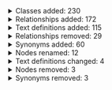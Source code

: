 <details>
<summary>Classes added: 230</summary>

| Term |
----|
| Popcorn calcification (HP:6000871) |
| Popcorn calcification (HP:6000871) |
| Elevated CSF 5-hydroxyindoleacetic acid concentration (HP:6000823) |
| Elevated CSF 5-hydroxyindoleacetic acid concentration (HP:6000823) |
| Recent history of sedation by propofol infusion (HP:6000883) |
| Recent history of sedation by propofol infusion (HP:6000883) |
| Amyloid goiter (HP:6000815) |
| Amyloid goiter (HP:6000815) |
| Eschar (HP:6000793) |
| Eschar (HP:6000793) |
| Megacolon (HP:6000852) |
| Megacolon (HP:6000852) |
| Enlarged distal tibial epiphysis (HP:6000886) |
| Enlarged distal tibial epiphysis (HP:6000886) |
| Proximal radioulnar joint dislocation (HP:6000890) |
| Proximal radioulnar joint dislocation (HP:6000890) |
| Anti-DCC netrin 1 receptor antibody positivity (HP:6000881) |
| Anti-DCC netrin 1 receptor antibody positivity (HP:6000881) |
| Periumbilical depression (HP:6000808) |
| Periumbilical depression (HP:6000808) |
| Positive bloodstream HIV p24 antigen test (HP:6000798) |
| Positive bloodstream HIV p24 antigen test (HP:6000798) |
| Gastric carcinoid tumor (HP:6000898) |
| Gastric carcinoid tumor (HP:6000898) |
| Elevated circulating beta-glucuronidase activity (HP:6000819) |
| Elevated circulating beta-glucuronidase activity (HP:6000819) |
| Positive Quantiferon tuberculosis test (HP:6000799) |
| Positive Quantiferon tuberculosis test (HP:6000799) |
| Elevated urinary phosphohydroxylysine level (HP:6000806) |
| Elevated urinary phosphohydroxylysine level (HP:6000806) |
| Positive lacrimal tract actinomyces culture (HP:6000792) |
| Positive lacrimal tract actinomyces culture (HP:6000792) |
| Elevated urine fructose level (HP:6000804) |
| Elevated urine fructose level (HP:6000804) |
| Temporomandibular joint dislocation (HP:6000814) |
| Temporomandibular joint dislocation (HP:6000814) |
| Decreased circulating sulfate concentration (HP:6000854) |
| Decreased circulating sulfate concentration (HP:6000854) |
| Pancreatic VIPoma (HP:6000897) |
| Pancreatic VIPoma (HP:6000897) |
| Beaded bile ducts (HP:6000846) |
| Beaded bile ducts (HP:6000846) |
| Thickened cortex of the ulna (HP:6000812) |
| Thickened cortex of the ulna (HP:6000812) |
| Enlarged radial head (HP:6000885) |
| Enlarged radial head (HP:6000885) |
| Toe hyperphalangy (HP:6000868) |
| Toe hyperphalangy (HP:6000868) |
| Cerebrospinal fluid eosinophilia (HP:6000824) |
| Cerebrospinal fluid eosinophilia (HP:6000824) |
| Anti-dachshund family transcription factor 1 antibody positivity (HP:6000877) |
| Anti-dachshund family transcription factor 1 antibody positivity (HP:6000877) |
| Reduced C27 3beta-HSD activity in cultured fibroblasts (HP:6000825) |
| Reduced C27 3beta-HSD activity in cultured fibroblasts (HP:6000825) |
| Elevated osmolality gap (HP:6000820) |
| Elevated osmolality gap (HP:6000820) |
| Positive CSF mycobacterial culture (HP:6000835) |
| Positive CSF mycobacterial culture (HP:6000835) |
| Cardiac mass (HP:6000847) |
| Cardiac mass (HP:6000847) |
| Nonexudative conjunctivitis (HP:6000843) |
| Nonexudative conjunctivitis (HP:6000843) |
| Symmetric distribution (HP:6000857) |
| Symmetric distribution (HP:6000857) |
| Elevated urine bismuth level (HP:6000888) |
| Elevated urine bismuth level (HP:6000888) |
| Dermal foam cells (HP:6000859) |
| Dermal foam cells (HP:6000859) |
| Exacerbated by pronation (HP:6000790) |
| Exacerbated by pronation (HP:6000790) |
| Elevated circulating aspartate aminotransferase to alanine aminotransferase ratio (HP:6000813) |
| Elevated circulating aspartate aminotransferase to alanine aminotransferase ratio (HP:6000813) |
| Long-bone fracture (HP:0025736) |
| Long-bone fracture (HP:0025736) |
| Sclerotic ilium (HP:6000869) |
| Sclerotic ilium (HP:6000869) |
| Breast apocrine adenoma (HP:6000895) |
| Breast apocrine adenoma (HP:6000895) |
| Positive respiratory tract nucleic acid pathogen test (HP:6000836) |
| Positive respiratory tract nucleic acid pathogen test (HP:6000836) |
| Hyperkalemia while symptomatic (HP:6000833) |
| Hyperkalemia while symptomatic (HP:6000833) |
| Multiple eyelid beaded papules (HP:6000842) |
| Multiple eyelid beaded papules (HP:6000842) |
| Positive respiratory tract SARS-CoV-2 coronavirus nucleic acid test (HP:6000837) |
| Positive respiratory tract SARS-CoV-2 coronavirus nucleic acid test (HP:6000837) |
| Wide sacroiliac joint (HP:6000875) |
| Wide sacroiliac joint (HP:6000875) |
| Muscle extensor surface location (HP:6000858) |
| Muscle extensor surface location (HP:6000858) |
| Thickened femoral cortex (HP:6000810) |
| Thickened femoral cortex (HP:6000810) |
| Elevated blood bismuth concentration (HP:6000887) |
| Elevated blood bismuth concentration (HP:6000887) |
| Fibrocystic breast lesion (HP:6000896) |
| Fibrocystic breast lesion (HP:6000896) |
| Delayed tibial epiphyseal ossification (HP:6000867) |
| Delayed tibial epiphyseal ossification (HP:6000867) |
| Delayed ossification of the clavicle (HP:6000874) |
| Delayed ossification of the clavicle (HP:6000874) |
| Elevated urinary 2,8-dihydroxyadenine level (HP:6000803) |
| Elevated urinary 2,8-dihydroxyadenine level (HP:6000803) |
| Diminished tissue glycogen branching enzyme activity (HP:6000861) |
| Diminished tissue glycogen branching enzyme activity (HP:6000861) |
| Thyroid cyst (HP:6000853) |
| Thyroid cyst (HP:6000853) |
| Horizontal position of testicle (HP:6000839) |
| Horizontal position of testicle (HP:6000839) |
| Diminished alpha-ketoglutarate dehydrogenase activity in cultured fibroblasts (HP:6000830) |
| Diminished alpha-ketoglutarate dehydrogenase activity in cultured fibroblasts (HP:6000830) |
| Gaucher cells (HP:6000893) |
| Gaucher cells (HP:6000893) |
| Basilar artery fenestration (HP:6000787) |
| Basilar artery fenestration (HP:6000787) |
| Anti-potassium channel tetramerization domain containing 16 antibody positivity (HP:6000878) |
| Anti-potassium channel tetramerization domain containing 16 antibody positivity (HP:6000878) |
| Tzanck smear with multinucleated giant cells (HP:6000800) |
| Tzanck smear with multinucleated giant cells (HP:6000800) |
| Displacement of the extensor tendon in metacarpophalangeal joint (HP:6000788) |
| Displacement of the extensor tendon in metacarpophalangeal joint (HP:6000788) |
| Metaphyseal chevron deformity (HP:6000870) |
| Metaphyseal chevron deformity (HP:6000870) |
| Reduced tissue peptidase D activity (HP:6000828) |
| Reduced tissue peptidase D activity (HP:6000828) |
| Anti-Glutamate Receptor delta2 antibody positivity (HP:6000876) |
| Anti-Glutamate Receptor delta2 antibody positivity (HP:6000876) |
| Abnormal scleral thickness (HP:6000841) |
| Abnormal scleral thickness (HP:6000841) |
| Elevated urinary gamma-glutamylcysteine level (HP:6000834) |
| Elevated urinary gamma-glutamylcysteine level (HP:6000834) |
| Thickened cortex of the radius (HP:6000811) |
| Thickened cortex of the radius (HP:6000811) |
| Anti-regulator of G protein signaling 8 antibody positivity (HP:6000879) |
| Anti-regulator of G protein signaling 8 antibody positivity (HP:6000879) |
| Cervical C6/C7 vertebrae fusion (HP:6000807) |
| Cervical C6/C7 vertebrae fusion (HP:6000807) |
| Elevated serum-ascites albumin gradient (SAAG) (HP:6000863) |
| Elevated serum-ascites albumin gradient (SAAG) (HP:6000863) |
| Distal radioulnar joint dislocation (HP:6000889) |
| Distal radioulnar joint dislocation (HP:6000889) |
| Absent superficial temporal artery pulse (HP:6000786) |
| Absent superficial temporal artery pulse (HP:6000786) |
| Absent toe phalanx flexion crease (HP:6000891) |
| Absent toe phalanx flexion crease (HP:6000891) |
| Positive fecal cryptosporidium antigen test (HP:6000838) |
| Positive fecal cryptosporidium antigen test (HP:6000838) |
| Transverse terminal limb defect (HP:6000818) |
| Transverse terminal limb defect (HP:6000818) |
| Positive bloodstream rapid plasma reagin test (HP:6000797) |
| Positive bloodstream rapid plasma reagin test (HP:6000797) |
| Reduced tissue phosphorylase kinase activity (HP:6000832) |
| Reduced tissue phosphorylase kinase activity (HP:6000832) |
| Reduced tissue glycine cleavage enzyme activity (HP:6000829) |
| Reduced tissue glycine cleavage enzyme activity (HP:6000829) |
| Reduced procollagen-lysine,2-oxoglutarate 5-dioxygenase 1 activity in cultured fibroblasts (HP:6000826) |
| Reduced procollagen-lysine,2-oxoglutarate 5-dioxygenase 1 activity in cultured fibroblasts (HP:6000826) |
| Hyperphalangy of the 4th finger (HP:6000865) |
| Hyperphalangy of the 4th finger (HP:6000865) |
| White matter globoid cells (HP:6000892) |
| White matter globoid cells (HP:6000892) |
| Elevated circulating bile alcohol concentration (HP:6000821) |
| Elevated circulating bile alcohol concentration (HP:6000821) |
| Bowdler spurs (HP:6000873) |
| Bowdler spurs (HP:6000873) |
| Transverse smile (HP:6000864) |
| Transverse smile (HP:6000864) |
| Positive Mazzotti test (HP:6000801) |
| Positive Mazzotti test (HP:6000801) |
| Vascular compression of the eighth cranial nerve (HP:6000845) |
| Vascular compression of the eighth cranial nerve (HP:6000845) |
| Diminished tissue fumarylacetoacetate hydrolase activity (HP:6000827) |
| Diminished tissue fumarylacetoacetate hydrolase activity (HP:6000827) |
| Breast adenoma (HP:6000894) |
| Breast adenoma (HP:6000894) |
| Heloma (HP:6000789) |
| Heloma (HP:6000789) |
| Basilar meningeal enhancement (HP:6000851) |
| Basilar meningeal enhancement (HP:6000851) |
| Aplasia/Hypoplasia of the calvaria (HP:6000872) |
| Aplasia/Hypoplasia of the calvaria (HP:6000872) |
| Delayed distal femoral epiphyseal ossification (HP:6000866) |
| Delayed distal femoral epiphyseal ossification (HP:6000866) |
| Prominent lesser trochanter (HP:6000816) |
| Prominent lesser trochanter (HP:6000816) |
| Anti-neurochondrin antibody positivity (HP:6000880) |
| Anti-neurochondrin antibody positivity (HP:6000880) |
| Cold intolerance (HP:6000855) |
| Cold intolerance (HP:6000855) |
| Nematode in retina (HP:6000844) |
| Nematode in retina (HP:6000844) |
| Diminished tissue very long-chain acyl-CoA dehydrogenase activity (HP:6000860) |
| Diminished tissue very long-chain acyl-CoA dehydrogenase activity (HP:6000860) |
| Distortion of the anterior part of the interhemispheric fissure (HP:6000791) |
| Distortion of the anterior part of the interhemispheric fissure (HP:6000791) |
| Thickened tibial cortex (HP:6000809) |
| Thickened tibial cortex (HP:6000809) |
| History of wearing tightly fitted clothing (HP:6000794) |
| History of wearing tightly fitted clothing (HP:6000794) |
| Superior olive hypertrophy (HP:6000848) |
| Superior olive hypertrophy (HP:6000848) |
| Abnormal third cranial nerve morphology (HP:0025735) |
| Abnormal third cranial nerve morphology (HP:0025735) |
| Enlarged humeral head (HP:6000884) |
| Enlarged humeral head (HP:6000884) |
| Positive bloodstream Tropheryma whippelii nucleic acid test (HP:6000802) |
| Positive bloodstream Tropheryma whippelii nucleic acid test (HP:6000802) |
| Anti-recoverin antibody positivity (HP:6000882) |
| Anti-recoverin antibody positivity (HP:6000882) |
| Temporal cortex localization (HP:6000850) |
| Temporal cortex localization (HP:6000850) |
| Increased circulating dihydroxycholestanoic acid concentration (HP:6000831) |
| Increased circulating dihydroxycholestanoic acid concentration (HP:6000831) |
| Localized soft-tissue swelling on extremity (HP:6000840) |
| Localized soft-tissue swelling on extremity (HP:6000840) |
| Head and neck distribution (HP:6000856) |
| Head and neck distribution (HP:6000856) |
| Melorheostosis (HP:6000817) |
| Melorheostosis (HP:6000817) |
| Parotid adenoma (HP:6000862) |
| Parotid adenoma (HP:6000862) |
| Elevated CSF tetrahydrobiopterin level (HP:6000822) |
| Elevated CSF tetrahydrobiopterin level (HP:6000822) |
| Anti-folate receptor antibody positivity (HP:6000795) |
| Anti-folate receptor antibody positivity (HP:6000795) |
| Elevated urinary uroporphyrin level (HP:6000805) |
| Elevated urinary uroporphyrin level (HP:6000805) |
| Positive bloodstream VDRL test (HP:6000796) |
| Positive bloodstream VDRL test (HP:6000796) |
| Spinal extradural arachnoid cyst (HP:6000849) |
| Spinal extradural arachnoid cyst (HP:6000849) |

</details>

<details>
<summary>Relationships added: 172</summary>

| Subject | Predicate | Object|
----|----|----|
| Popcorn calcification (HP:6000871) | subClassOf (rdfs:subClassOf) |                Epiphyseal stippling (HP:0010655) |
| Third cranial nerve hypoplasia (HP:6000597) | subClassOf (rdfs:subClassOf) |                Abnormal third cranial nerve morphology (HP:0025735) |
| Tracheal cartilaginous sleeve (HP:0005347) | subClassOf (rdfs:subClassOf) |                Anomalous tracheal cartilage (HP:0004468) |
| Fractured fused metatarsal bones 2-4 (HP:0041215) | subClassOf (rdfs:subClassOf) |                Long-bone fracture (HP:0025736) |
| Elevated CSF 5-hydroxyindoleacetic acid concentration (HP:6000823) | subClassOf (rdfs:subClassOf) |                Abnormal CSF carboxylic acid concentration (HP:0500183) |
| Recent history of sedation by propofol infusion (HP:6000883) | subClassOf (rdfs:subClassOf) |                Recent past medical history (HP:4000144) |
| Amyloid goiter (HP:6000815) | subClassOf (rdfs:subClassOf) |                Goiter (HP:0000853) |
| Amyloid goiter (HP:6000815) | subClassOf (rdfs:subClassOf) |                Amyloidosis (HP:0011034) |
| Eschar (HP:6000793) | subClassOf (rdfs:subClassOf) |                Localized skin lesion (HP:0011355) |
| Fractured metatarsal bone of digit 5 (HP:0041223) | subClassOf (rdfs:subClassOf) |                Long-bone fracture (HP:0025736) |
| Megacolon (HP:6000852) | subClassOf (rdfs:subClassOf) |                Abnormal large intestine morphology (HP:0002250) |
| Enlarged distal tibial epiphysis (HP:6000886) | subClassOf (rdfs:subClassOf) |                Abnormality of the distal tibial epiphysis (HP:0010592) |
| Abnormal myeloid cell morphology (HP:0020047) | subClassOf (rdfs:subClassOf) |                Abnormal bone marrow cell morphology (HP:0005561) |
| Proximal radioulnar joint dislocation (HP:6000890) | subClassOf (rdfs:subClassOf) |                Radioulnar dislocation (HP:0006439) |
| Anti-DCC netrin 1 receptor antibody positivity (HP:6000881) | subClassOf (rdfs:subClassOf) |                Autoimmune antibody positivity (HP:0030057) |
| Periumbilical depression (HP:6000808) | subClassOf (rdfs:subClassOf) |                Abnormal umbilicus morphology (HP:0001551) |
| Positive bloodstream HIV p24 antigen test (HP:6000798) | subClassOf (rdfs:subClassOf) |                Positive bloodstream infectious agent antigen test (HP:0430109) |
| Gastric carcinoid tumor (HP:6000898) | subClassOf (rdfs:subClassOf) |                Carcinoid tumor (HP:0100570) |
| Elevated circulating beta-glucuronidase activity (HP:6000819) | subClassOf (rdfs:subClassOf) |                Abnormal circulating enzyme concentration or activity (HP:0012379) |
| Positive Quantiferon tuberculosis test (HP:6000799) | subClassOf (rdfs:subClassOf) |                Positive bloodstream infectious agent antigen test (HP:0430109) |
| Pseudoepiphysis of the 4th metacarpal (HP:0010225) | subClassOf (rdfs:subClassOf) |                Metacarpal pseudoepiphysis (HP:0009193) |
| Pseudoepiphysis of the 3rd metacarpal (HP:0010223) | subClassOf (rdfs:subClassOf) |                Metacarpal pseudoepiphysis (HP:0009193) |
| Elevated urinary phosphohydroxylysine level (HP:6000806) | subClassOf (rdfs:subClassOf) |                Increased urinary non-proteinogenic amino acid level (HP:0033098) |
| Positive lacrimal tract actinomyces culture (HP:6000792) | subClassOf (rdfs:subClassOf) |                Positive respiratory tract infectious agent test (HP:0430151) |
| Elevated urine fructose level (HP:6000804) | subClassOf (rdfs:subClassOf) |                Abnormal urine carbohydrate level (HP:0031979) |
| Temporomandibular joint dislocation (HP:6000814) | subClassOf (rdfs:subClassOf) |                Abnormality of the temporomandibular joint (HP:0010754) |
| Decreased circulating sulfate concentration (HP:6000854) | subClassOf (rdfs:subClassOf) |                Abnormal blood ion concentration (HP:0003111) |
| Fractured tibia (HP:0041143) | subClassOf (rdfs:subClassOf) |                Long-bone fracture (HP:0025736) |
| Pancreatic VIPoma (HP:6000897) | subClassOf (rdfs:subClassOf) |                Neoplasm of the pancreas (HP:0002894) |
| Beaded bile ducts (HP:6000846) | subClassOf (rdfs:subClassOf) |                Abnormal biliary tract morphology (HP:0012440) |
| Thickened cortex of the ulna (HP:6000812) | subClassOf (rdfs:subClassOf) |                Thickened cortex of long bones (HP:0000935) |
| Thickened cortex of the ulna (HP:6000812) | subClassOf (rdfs:subClassOf) |                Cortical thickening of the forearm bones (HP:0003957) |
| Enlarged radial head (HP:6000885) | subClassOf (rdfs:subClassOf) |                Abnormality of the radial head (HP:0003995) |
| Toe hyperphalangy (HP:6000868) | subClassOf (rdfs:subClassOf) |                Abnormal toe phalanx morphology (HP:0010161) |
| Cerebrospinal fluid eosinophilia (HP:6000824) | subClassOf (rdfs:subClassOf) |                CSF pleocytosis (HP:0012229) |
| Reduced tissue galactocerebrosidase activity (HP:0034322) | subClassOf (rdfs:subClassOf) |                Abnormal tissue enzyme concentration or activity (HP:6000231) |
| Anti-dachshund family transcription factor 1 antibody positivity (HP:6000877) | subClassOf (rdfs:subClassOf) |                Autoimmune antibody positivity (HP:0030057) |
| Reduced C27 3beta-HSD activity in cultured fibroblasts (HP:6000825) | subClassOf (rdfs:subClassOf) |                Abnormal enzyme activity in cultured fibroblasts (HP:4000195) |
| Elevated osmolality gap (HP:6000820) | subClassOf (rdfs:subClassOf) |                Abnormal serum osmolality (HP:6000679) |
| Positive CSF mycobacterial culture (HP:6000835) | subClassOf (rdfs:subClassOf) |                Positive CSF infectious agent test (HP:0430123) |
| Cardiac mass (HP:6000847) | subClassOf (rdfs:subClassOf) |                Abnormal heart morphology (HP:0001627) |
| Neonatal onset (HP:0003623) | RO:0002488 |                HsapDv:0000082 |
| Nonexudative conjunctivitis (HP:6000843) | subClassOf (rdfs:subClassOf) |                Conjunctivitis (HP:0000509) |
| Symmetric distribution (HP:6000857) | subClassOf (rdfs:subClassOf) |                Spatial pattern (HP:0012836) |
| Elevated urine bismuth level (HP:6000888) | subClassOf (rdfs:subClassOf) |                Urine xenobiotic (HP:0031840) |
| Dermal foam cells (HP:6000859) | subClassOf (rdfs:subClassOf) |                Abnormal dermis morphology (HP:0034924) |
| Abnormal erythroid lineage cell morphology (HP:0012130) | subClassOf (rdfs:subClassOf) |                Abnormal bone marrow cell morphology (HP:0005561) |
| Exacerbated by pronation (HP:6000790) | subClassOf (rdfs:subClassOf) |                Aggravated by (HP:0025285) |
| Elevated circulating aspartate aminotransferase to alanine aminotransferase ratio (HP:6000813) | subClassOf (rdfs:subClassOf) |                Abnormal circulating hepatic transaminase concentration (HP:0430135) |
| Long-bone fracture (HP:0025736) | subClassOf (rdfs:subClassOf) |                Abnormal long bone morphology (HP:0011314) |
| Long-bone fracture (HP:0025736) | subClassOf (rdfs:subClassOf) |                Bone fracture (HP:0020110) |
| Pseudoepiphysis of the 5th metacarpal (HP:0010227) | subClassOf (rdfs:subClassOf) |                Metacarpal pseudoepiphysis (HP:0009193) |
| Sclerotic ilium (HP:6000869) | subClassOf (rdfs:subClassOf) |                Abnormal ilium morphology (HP:0002867) |
| Breast apocrine adenoma (HP:6000895) | subClassOf (rdfs:subClassOf) |                Neoplasm of the breast (HP:0100013) |
| Positive respiratory tract nucleic acid pathogen test (HP:6000836) | subClassOf (rdfs:subClassOf) |                Positive respiratory tract infectious agent test (HP:0430151) |
| Hyperkalemia while symptomatic (HP:6000833) | subClassOf (rdfs:subClassOf) |                Abnormal blood potassium concentration (HP:0011042) |
| Fractured ulna (HP:0003987) | subClassOf (rdfs:subClassOf) |                Long-bone fracture (HP:0025736) |
| Fractured epiphysis (HP:0041147) | subClassOf (rdfs:subClassOf) |                Long-bone fracture (HP:0025736) |
| Middle age onset (HP:0003596) | RO:0002488 |                HsapDv:0000092 |
| Middle age onset (HP:0003596) | subClassOf (rdfs:subClassOf) |                Onset (HP:0003674) |
| Multiple eyelid beaded papules (HP:6000842) | subClassOf (rdfs:subClassOf) |                Abnormal eyelid morphology (HP:0000492) |
| Positive respiratory tract SARS-CoV-2 coronavirus nucleic acid test (HP:6000837) | subClassOf (rdfs:subClassOf) |                Positive respiratory tract nucleic acid pathogen test (HP:6000836) |
| Wide sacroiliac joint (HP:6000875) | subClassOf (rdfs:subClassOf) |                Abnormal sacroiliac joint morphology (HP:0100781) |
| Muscle extensor surface location (HP:6000858) | subClassOf (rdfs:subClassOf) |                Spatial pattern (HP:0012836) |
| Thickened femoral cortex (HP:6000810) | subClassOf (rdfs:subClassOf) |                Abnormal femur morphology (HP:0002823) |
| Thickened femoral cortex (HP:6000810) | subClassOf (rdfs:subClassOf) |                Thickened fibular cortex (HP:6000705) |
| Elevated blood bismuth concentration (HP:6000887) | subClassOf (rdfs:subClassOf) |                Blood xenobiotic (HP:0410172) |
| Fibrocystic breast lesion (HP:6000896) | subClassOf (rdfs:subClassOf) |                Abnormal breast morphology (HP:0031093) |
| Delayed tibial epiphyseal ossification (HP:6000867) | subClassOf (rdfs:subClassOf) |                Abnormality of tibial epiphyses (HP:0006508) |
| Delayed ossification of the clavicle (HP:6000874) | subClassOf (rdfs:subClassOf) |                Abnormal clavicle morphology (HP:0000889) |
| Elevated urinary 2,8-dihydroxyadenine level (HP:6000803) | subClassOf (rdfs:subClassOf) |                Abnormal urinary purine level (HP:0033161) |
| Fractured metatarsal bone of digit 4 (HP:0041230) | subClassOf (rdfs:subClassOf) |                Long-bone fracture (HP:0025736) |
| Diminished tissue glycogen branching enzyme activity (HP:6000861) | subClassOf (rdfs:subClassOf) |                Abnormal tissue enzyme concentration or activity (HP:6000231) |
| Thyroid cyst (HP:6000853) | subClassOf (rdfs:subClassOf) |                Abnormal thyroid morphology (HP:0011772) |
| Horizontal position of testicle (HP:6000839) | subClassOf (rdfs:subClassOf) |                Abnormal testis morphology (HP:0000035) |
| Diminished alpha-ketoglutarate dehydrogenase activity in cultured fibroblasts (HP:6000830) | subClassOf (rdfs:subClassOf) |                Abnormal enzyme activity in cultured fibroblasts (HP:4000195) |
| Fetal onset (HP:0011461) | RO:0002488 |                HsapDv:0000037 |
| Fetal onset (HP:0011461) | subClassOf (rdfs:subClassOf) |                Onset (HP:0003674) |
| Embryonal onset (HP:0011460) | RO:0002488 |                HsapDv:0000002 |
| Embryonal onset (HP:0011460) | subClassOf (rdfs:subClassOf) |                Onset (HP:0003674) |
| Gaucher cells (HP:6000893) | subClassOf (rdfs:subClassOf) |                Abnormal cell morphology (HP:0025461) |
| Basilar artery fenestration (HP:6000787) | subClassOf (rdfs:subClassOf) |                Abnormal systemic arterial morphology (HP:0011004) |
| Anti-potassium channel tetramerization domain containing 16 antibody positivity (HP:6000878) | subClassOf (rdfs:subClassOf) |                Autoimmune antibody positivity (HP:0030057) |
| Fractured clavicle bone (HP:0041144) | subClassOf (rdfs:subClassOf) |                Long-bone fracture (HP:0025736) |
| Infantile onset (HP:0003593) | RO:0002488 |                HsapDv:0000083 |
| Infantile onset (HP:0003593) | subClassOf (rdfs:subClassOf) |                Onset (HP:0003674) |
| Tzanck smear with multinucleated giant cells (HP:6000800) | subClassOf (rdfs:subClassOf) |                Positive skin infectious agent test (HP:0430117) |
| Fractured metacarpal bone of digit 1 (HP:0041225) | subClassOf (rdfs:subClassOf) |                Long-bone fracture (HP:0025736) |
| Displacement of the extensor tendon in metacarpophalangeal joint (HP:6000788) | subClassOf (rdfs:subClassOf) |                Abnormal finger morphology (HP:0001167) |
| Late onset (HP:0003584) | RO:0002488 |                HsapDv:0000091 |
| Late onset (HP:0003584) | subClassOf (rdfs:subClassOf) |                Onset (HP:0003674) |
| Metaphyseal chevron deformity (HP:6000870) | subClassOf (rdfs:subClassOf) |                Abnormal metaphysis morphology (HP:0000944) |
| Fractured phalanx (HP:0041083) | subClassOf (rdfs:subClassOf) |                Long-bone fracture (HP:0025736) |
| Reduced tissue peptidase D activity (HP:6000828) | subClassOf (rdfs:subClassOf) |                Abnormal tissue enzyme concentration or activity (HP:6000231) |
| Anti-Glutamate Receptor delta2 antibody positivity (HP:6000876) | subClassOf (rdfs:subClassOf) |                Autoimmune antibody positivity (HP:0030057) |
| Abnormal scleral thickness (HP:6000841) | subClassOf (rdfs:subClassOf) |                Abnormal sclera morphology (HP:0000591) |
| Fractured rib (HP:0041159) | subClassOf (rdfs:subClassOf) |                Long-bone fracture (HP:0025736) |
| Elevated urinary gamma-glutamylcysteine level (HP:6000834) | subClassOf (rdfs:subClassOf) |                Increased urinary non-proteinogenic amino acid level (HP:0033098) |
| Thickened cortex of the radius (HP:6000811) | subClassOf (rdfs:subClassOf) |                Thickened cortex of long bones (HP:0000935) |
| Thickened cortex of the radius (HP:6000811) | subClassOf (rdfs:subClassOf) |                Abnormal morphology of the radius (HP:0002818) |
| Antenatal onset (HP:0030674) | RO:0002488 |                HsapDv:0000045 |
| Anti-regulator of G protein signaling 8 antibody positivity (HP:6000879) | subClassOf (rdfs:subClassOf) |                Autoimmune antibody positivity (HP:0030057) |
| Cervical C6/C7 vertebrae fusion (HP:6000807) | subClassOf (rdfs:subClassOf) |                Fused cervical vertebrae (HP:0002949) |
| Elevated serum-ascites albumin gradient (SAAG) (HP:6000863) | subClassOf (rdfs:subClassOf) |                Abnormality of digestive system physiology (HP:0025032) |
| Distal radioulnar joint dislocation (HP:6000889) | subClassOf (rdfs:subClassOf) |                Radioulnar dislocation (HP:0006439) |
| Absent superficial temporal artery pulse (HP:6000786) | subClassOf (rdfs:subClassOf) |                Abnormal pulse (HP:0032552) |
| Absent toe phalanx flexion crease (HP:6000891) | subClassOf (rdfs:subClassOf) |                Abnormal toe morphology (HP:0001780) |
| Positive fecal cryptosporidium antigen test (HP:6000838) | subClassOf (rdfs:subClassOf) |                Positive stool infectious agent test (HP:0034866) |
| Transverse terminal limb defect (HP:6000818) | subClassOf (rdfs:subClassOf) |                Abnormality of limbs (HP:0040064) |
| Fractured radius (HP:0003978) | subClassOf (rdfs:subClassOf) |                Long-bone fracture (HP:0025736) |
| Positive bloodstream rapid plasma reagin test (HP:6000797) | subClassOf (rdfs:subClassOf) |                Bloodstream infectious agent (HP:0031863) |
| Fractured metaphysis of femur (HP:0041114) | subClassOf (rdfs:subClassOf) |                Long-bone fracture (HP:0025736) |
| Reduced tissue phosphorylase kinase activity (HP:6000832) | subClassOf (rdfs:subClassOf) |                Abnormal tissue enzyme concentration or activity (HP:6000231) |
| Recurrent long bone fractures (HP:0003084) | subClassOf (rdfs:subClassOf) |                Long-bone fracture (HP:0025736) |
| Reduced tissue glycine cleavage enzyme activity (HP:6000829) | subClassOf (rdfs:subClassOf) |                Abnormal tissue enzyme concentration or activity (HP:6000231) |
| Reduced procollagen-lysine,2-oxoglutarate 5-dioxygenase 1 activity in cultured fibroblasts (HP:6000826) | subClassOf (rdfs:subClassOf) |                Abnormal enzyme activity in cultured fibroblasts (HP:4000195) |
| Adult onset (HP:0003581) | RO:0002488 |                HsapDv:0000087 |
| Vestibular nystagmus (HP:0010542) | subClassOf (rdfs:subClassOf) |                Abnormal cranial nerve physiology (HP:0031910) |
| Hyperphalangy of the 4th finger (HP:6000865) | subClassOf (rdfs:subClassOf) |                Finger hyperphalangy (HP:0030367) |
| Refractory anemia with ringed sideroblasts (HP:0004828) | subClassOf (rdfs:subClassOf) |                Abnormal erythroid lineage cell morphology (HP:0012130) |
| White matter globoid cells (HP:6000892) | subClassOf (rdfs:subClassOf) |                Abnormal cerebral white matter morphology (HP:0002500) |
| Elevated circulating bile alcohol concentration (HP:6000821) | subClassOf (rdfs:subClassOf) |                Abnormal circulating organic compound concentration (HP:0430071) |
| Bowdler spurs (HP:6000873) | subClassOf (rdfs:subClassOf) |                Abnormal long bone morphology (HP:0011314) |
| Fractured lateral malleolus of fibula (HP:0041210) | subClassOf (rdfs:subClassOf) |                Long-bone fracture (HP:0025736) |
| Childhood onset (HP:0011463) | RO:0002488 |                HsapDv:0000081 |
| Childhood onset (HP:0011463) | subClassOf (rdfs:subClassOf) |                Onset (HP:0003674) |
| Transverse smile (HP:6000864) | subClassOf (rdfs:subClassOf) |                Weakness of facial musculature (HP:0030319) |
| Positive Mazzotti test (HP:6000801) | subClassOf (rdfs:subClassOf) |                Positive skin infectious agent test (HP:0430117) |
| Fractured metatarsal bone of digit 1 (HP:0041231) | subClassOf (rdfs:subClassOf) |                Long-bone fracture (HP:0025736) |
| Vascular compression of the eighth cranial nerve (HP:6000845) | subClassOf (rdfs:subClassOf) |                Abnorma vestibulocochlear nerve morphology (HP:0009591) |
| Diminished tissue fumarylacetoacetate hydrolase activity (HP:6000827) | subClassOf (rdfs:subClassOf) |                Abnormal tissue enzyme concentration or activity (HP:6000231) |
| Breast adenoma (HP:6000894) | subClassOf (rdfs:subClassOf) |                Neoplasm of the breast (HP:0100013) |
| Heloma (HP:6000789) | subClassOf (rdfs:subClassOf) |                Localized skin lesion (HP:0011355) |
| Fractured fibula (HP:0041222) | subClassOf (rdfs:subClassOf) |                Long-bone fracture (HP:0025736) |
| Basilar meningeal enhancement (HP:6000851) | subClassOf (rdfs:subClassOf) |                Abnormal meningeal morphology (HP:0010651) |
| Aplasia/Hypoplasia of the calvaria (HP:6000872) | subClassOf (rdfs:subClassOf) |                Abnormal calvaria morphology (HP:0002683) |
| Aplasia/Hypoplasia of the calvaria (HP:6000872) | subClassOf (rdfs:subClassOf) |                Aplasia/Hypoplasia involving bones of the skull (HP:0009116) |
| Delayed distal femoral epiphyseal ossification (HP:6000866) | subClassOf (rdfs:subClassOf) |                Abnormality of the distal femoral epiphysis (HP:0010590) |
| Prominent lesser trochanter (HP:6000816) | subClassOf (rdfs:subClassOf) |                Abnormal femoral neck/head morphology (HP:0003366) |
| Anti-neurochondrin antibody positivity (HP:6000880) | subClassOf (rdfs:subClassOf) |                Autoimmune antibody positivity (HP:0030057) |
| Cold intolerance (HP:6000855) | subClassOf (rdfs:subClassOf) |                Heat intolerance (HP:0002046) |
| Nematode in retina (HP:6000844) | subClassOf (rdfs:subClassOf) |                Positive infectious agent test (HP:0430030) |
| Diminished tissue very long-chain acyl-CoA dehydrogenase activity (HP:6000860) | subClassOf (rdfs:subClassOf) |                Abnormal tissue enzyme concentration or activity (HP:6000231) |
| Distortion of the anterior part of the interhemispheric fissure (HP:6000791) | subClassOf (rdfs:subClassOf) |                Abnormal subarachnoid space morphology (HP:0012703) |
| Elevated bone marrow ring sideroblast count (HP:0004864) | subClassOf (rdfs:subClassOf) |                Abnormal erythroid lineage cell morphology (HP:0012130) |
| Thickened tibial cortex (HP:6000809) | subClassOf (rdfs:subClassOf) |                Thickened cortex of long bones (HP:0000935) |
| Thickened tibial cortex (HP:6000809) | subClassOf (rdfs:subClassOf) |                Abnormal tibia morphology (HP:0002992) |
| History of wearing tightly fitted clothing (HP:6000794) | subClassOf (rdfs:subClassOf) |                Past medical history (HP:0032443) |
| Superior olive hypertrophy (HP:6000848) | subClassOf (rdfs:subClassOf) |                Abnormal pons morphology (HP:0007361) |
| Abnormal third cranial nerve morphology (HP:0025735) | subClassOf (rdfs:subClassOf) |                Abnormal cranial nerve morphology (HP:0001291) |
| Enlarged humeral head (HP:6000884) | subClassOf (rdfs:subClassOf) |                Abnormal humeral head morphology (HP:0003887) |
| Positive bloodstream Tropheryma whippelii nucleic acid test (HP:6000802) | subClassOf (rdfs:subClassOf) |                Positive bloodstream nucleic acid pathogen test (HP:0430067) |
| Fractured humerus (HP:0041055) | subClassOf (rdfs:subClassOf) |                Long-bone fracture (HP:0025736) |
| Aganglionic megacolon (HP:0002251) | subClassOf (rdfs:subClassOf) |                Megacolon (HP:6000852) |
| Fractured head of femur (HP:0041221) | subClassOf (rdfs:subClassOf) |                Long-bone fracture (HP:0025736) |
| Anti-recoverin antibody positivity (HP:6000882) | subClassOf (rdfs:subClassOf) |                Autoimmune antibody positivity (HP:0030057) |
| Temporal cortex localization (HP:6000850) | subClassOf (rdfs:subClassOf) |                Brain localization (HP:0430127) |
| Increased circulating dihydroxycholestanoic acid concentration (HP:6000831) | subClassOf (rdfs:subClassOf) |                Increased serum bile acid concentration (HP:0012202) |
| Localized soft-tissue swelling on extremity (HP:6000840) | subClassOf (rdfs:subClassOf) |                Abnormality of limbs (HP:0040064) |
| Head and neck distribution (HP:6000856) | subClassOf (rdfs:subClassOf) |                Localized (HP:0012838) |
| Femur fracture (HP:0031846) | subClassOf (rdfs:subClassOf) |                Long-bone fracture (HP:0025736) |
| Melorheostosis (HP:6000817) | subClassOf (rdfs:subClassOf) |                Abnormal long bone morphology (HP:0011314) |
| Third cranial nerve thickening (HP:6000291) | subClassOf (rdfs:subClassOf) |                Abnormal third cranial nerve morphology (HP:0025735) |
| Parotid adenoma (HP:6000862) | subClassOf (rdfs:subClassOf) |                Salivary gland neoplasm (HP:0100684) |
| Elevated CSF tetrahydrobiopterin level (HP:6000822) | subClassOf (rdfs:subClassOf) |                Abnormal CSF biopterin concentration (HP:0040207) |
| Young adult onset (HP:0011462) | RO:0002488 |                HsapDv:0000089 |
| Young adult onset (HP:0011462) | subClassOf (rdfs:subClassOf) |                Onset (HP:0003674) |
| Anti-folate receptor antibody positivity (HP:6000795) | subClassOf (rdfs:subClassOf) |                Autoimmune antibody positivity (HP:0030057) |
| Fractured sternal end of clavicle (HP:0041200) | subClassOf (rdfs:subClassOf) |                Long-bone fracture (HP:0025736) |
| Elevated urinary uroporphyrin level (HP:6000805) | subClassOf (rdfs:subClassOf) |                Elevated urinary porphyrin level (HP:6000535) |
| Positive bloodstream VDRL test (HP:6000796) | subClassOf (rdfs:subClassOf) |                Bloodstream infectious agent (HP:0031863) |
| Spinal extradural arachnoid cyst (HP:6000849) | subClassOf (rdfs:subClassOf) |                Abnormal spinal cord morphology (HP:0002143) |

</details>

<details>
<summary>Text definitions added: 115</summary>

| Term | New Text Definition |
----|----|
| Popcorn calcification (HP:6000871) | Popcorn calcifications are areas of amorphous calcifications often with rings and arcs that resemble popped corn kernels in the metaphysis and epiphysis around the growth plate. |
| Elevated CSF 5-hydroxyindoleacetic acid concentration (HP:6000823) | The concentration of 5-hydroxyindoleacetic acid in the cerebrospinal fluid (CSF) is above the upper limit of normal. |
| Recent history of sedation by propofol infusion (HP:6000883) | A history of exposure to anesthesia by propofanol infusion recently before the presenting complaint. |
| Amyloid goiter (HP:6000815) | Amyloidosis is defined as the accumulation of amorphous, proteinaceous material in different parts of the body. Amyloid can be deposited in the thyroid gland in such quantities to cause a clinically apparent enlargement of the gland known as Amyloid goiter. |
| Eschar (HP:6000793) | A type of wound characterized by dry, black, hard necrotic tissue. |
| Megacolon (HP:6000852) | Persistent and substantial increase in diameter diameter and length of the colon. |
| Enlarged distal tibial epiphysis (HP:6000886) | Size (volume) of the distal epiphysis of the tiba above the upper limit of normal. |
| Proximal radioulnar joint dislocation (HP:6000890) | he proximal radioulnar translocation means that both the radius and ulna are dislocated from the humerus. |
| Anti-DCC netrin 1 receptor antibody positivity (HP:6000881) | The presence of autoantibodies in the serum that react against Netrin-1 receptors DCC (deleted in colorectal carcinoma). |
| Periumbilical depression (HP:6000808) | The tissue that immediately surrounds the umbilicus is located below the normal plane of the abdomen. |
| Positive bloodstream HIV p24 antigen test (HP:6000798) | Demonstration of the p24 antigen of human immunodeficiency virus in the bloodstream. |
| Gastric carcinoid tumor (HP:6000898) | Originating from enterochromaffin-like cells, gastric carcinoid tumors are rare tumors that develop within the gastric mucosa. They can present as an isolated lesion or there can be multiple lesions. The tumor can invade locally into deeper structures of the gastrointestinal tract wall. Solitary gastric carcinoids have a greater chance for the development of malignancy and metastasis as compared to multiple gastric carcinoids due to hypergastrinemia. |
| Elevated circulating beta-glucuronidase activity (HP:6000819) | The activity of beta-glucuronidase (EC 3.2.1.31) in the blood circulation is above the upper limit of normal. |
| Positive Quantiferon tuberculosis test (HP:6000799) | A positive Quantiferon test result indicating Mycobacterium tuberculosis. The Quantiferon assay is designed to stimulate IFN-gamma release from CD4+ T cells in a single tuberculosis antigen tube using long peptides from three M. tuberculosis antigens. |
| Elevated urinary phosphohydroxylysine level (HP:6000806) | The amount of phosphohydroxylysine in the urine, normalized for urine concentration, is above the upper limit of normal. |
| Positive lacrimal tract actinomyces culture (HP:6000792) | Growth of Actinomyces israelii (anaerobic filamentous gram positive) culture of lacrimal discharge or concretions. |
| Elevated urine fructose level (HP:6000804) | Amount of fructose in the urine above the upper limit of normal. |
| Temporomandibular joint dislocation (HP:6000814) | The lower jawbone (mandible) pulls away from the temporomandibular joints (TMJ). It is characterized by pain, clicking and functional restriction. |
| Decreased circulating sulfate concentration (HP:6000854) | The concentration of sulfate in the blood circulation is below the lower limit of normal. |
| Pancreatic VIPoma (HP:6000897) | A type of neuroendocrine tumor that originates in the pancreas and secretes excessive amounts of vasoactive intestinal peptide (VIP). |
| Beaded bile ducts (HP:6000846) | Multifocal intra- and extra-hepatic bile duct strictures alternating with normal caliber or slightly dilated segments, resembling beads on a string. |
| Thickened cortex of the ulna (HP:6000812) | Abnormally increased thickness of the cortical layer of the ulna. |
| Enlarged radial head (HP:6000885) | Size (volume) of the head of the radius above the upper limit of normal. |
| Toe hyperphalangy (HP:6000868) | Hyperphalangy is a digit morphology in which increased numbers of phalanges are arranged linearly within a toe. That is, there is an accessory phalanx that is arranged linearly with the other phalanges. |
| Cerebrospinal fluid eosinophilia (HP:6000824) | Presence of at least 10% eosinophils in the total cerebrospinal fluid (CSF) leukocyte count. |
| Anti-dachshund family transcription factor 1 antibody positivity (HP:6000877) | The presence of autoantibodies in the serum that react against dachshund-homolog 1 (DACH1) autoantigen. |
| Reduced C27 3beta-HSD activity in cultured fibroblasts (HP:6000825) | Concentration or activity of 3beta-hydroxy-delta5-C27-steroid oxidoreductase (C27 3beta-HSD) as measured in cultured fibroblasts is below the limits of normal. |
| Elevated osmolality gap (HP:6000820) | Plasma osmolality is determined mainly by Sodium, its counter ions, and uncharged species such as Glucose and Urea. Knowledge of the plasma concentration of these species allows calculation of the plasma osmolality quite accurately. If the difference between the measured osmolality (MO) and calculated osmolality (CO) is known as the osmolar gap (OG) is large (greater than 15) osmolar gap can help identify the presence in plasma of substances such as ethanol, methanol, isopropanol, ethylene glycol, propylene glycol.. |
| Positive CSF mycobacterial culture (HP:6000835) | Growth of mycobacteria in a culture derived from cerebrospinal fluid (CSF). |
| Cardiac mass (HP:6000847) | An abnormal enlargement or swelling localized in the heart. The word mass is usually used at an early stage of the diagnostic workup before the precise nature of the swelling has been determined. |
| Nonexudative conjunctivitis (HP:6000843) | A type of conjunctivitis that is not characterized by appreciable exudate, i.e., fluid, cells, or other substances that have escaped from blood vessels and have been deposited around the eyelids. |
| Symmetric distribution (HP:6000857) | Applies to an abnormality that is highly similar on the left and right sides of the body. |
| Elevated urine bismuth level (HP:6000888) | Detection of a level of bismuth in the urine high enough to raise the suspicion of bismuth toxicity, usually greater than 20microgram per deciliter. |
| Dermal foam cells (HP:6000859) | Presence of lipid-laden macrophages (foam cells) in the inner layer of the skin (dermis). |
| Exacerbated by pronation (HP:6000790) | Applied to a sign or symptom that is aggravated by (or made more painful by) pronation. Pronation of the hand involves the rotation of the forearm and wrist so that the palm of the hand faces downwards or towards the back (posteriorly). |
| Elevated circulating aspartate aminotransferase to alanine aminotransferase ratio (HP:6000813) | Aspartate aminotransferase to alanine aminotransferase ratio increased greater than 1.5. |
| Long-bone fracture (HP:0025736) | A partial or complete breakage of a lone bone (e.g., the femur, tibia, fibula, humerus, radius, and ulna). |
| Sclerotic ilium (HP:6000869) | An elevation in bone density in the ilium. Sclerosis is normally detected on a radiograph as an area of increased opacity. |
| Breast apocrine adenoma (HP:6000895) | A type of breast adenoma composed of benign apocrine cells. |
| Positive respiratory tract nucleic acid pathogen test (HP:6000836) | Positive (abnormal) result of a sputum or pharyngeal sample test such as polymerase chain reaction that is targeted against a nucleic acid sequence specific for a pathogen. |
| Hyperkalemia while symptomatic (HP:6000833) | Increased concentration of potassium in the blood circulation specifically measured during a disease flareup, attack, or exacerbation. |
| Multiple eyelid beaded papules (HP:6000842) | Multiple beaded papules along the eyelid margins and inner canthus. |
| Positive respiratory tract SARS-CoV-2 coronavirus nucleic acid test (HP:6000837) | Detection of SARS-CoV-2 coronavirus nucleic acid in the sputum or pharyngeal sample by a method such as polymerase chain reaction. |
| Wide sacroiliac joint (HP:6000875) | Distance between the sacrum and the ilium bones of the pelvis at the sacroiliac joint is above the upper limit of normal. |
| Muscle extensor surface location (HP:6000858) | Applies to an abnormality that is situated in extensor surface of an extremity. |
| Thickened femoral cortex (HP:6000810) | Abnormally increased thicknes of the cortical layer of the femur. |
| Elevated blood bismuth concentration (HP:6000887) | The concentration of bismuth in the blood is above the upper limit of a guidance value for total blood bismuth concentrations that implies possible injurious effects. |
| Fibrocystic breast lesion (HP:6000896) | A type of benign cyst or cysts in breast tissue that are typically mobile within the glandular breast tissue, chest wall, and skin and are rubber-like in texture. The main histological features are an extracellular matrix of collagen, peri canalicular patterns of stromal cells with the presence of florid epithelial hyperplasia. |
| Delayed tibial epiphyseal ossification (HP:6000867) | Developmental delay of ossification of an epiphysis of the tibia. |
| Delayed ossification of the clavicle (HP:6000874) | Delayed maturation and calcification of the clavicle. |
| Elevated urinary 2,8-dihydroxyadenine level (HP:6000803) | The amount of 2,8-dihydroxyadenine in the urine, normalized for urine concentration, is above the upper limit of normal. |
| Diminished tissue glycogen branching enzyme activity (HP:6000861) | Activity of glycogen branching enzyme in tissues below the lower limit of normal. The activity can be measured in multiple tissues including culutured fibroblasts. |
| Thyroid cyst (HP:6000853) | A fluid-filled sac or cavity that develops due to fluid accumulation within the thyroid tissue. |
| Horizontal position of testicle (HP:6000839) | The Bell Clapper deformity is one of the causes for the testicular torsion. In this condition, testis lacks a normal attachment to tunica vaginalis and hangs freely, causing it to sit horizontally rather than vertically in the scrotum. |
| Diminished alpha-ketoglutarate dehydrogenase activity in cultured fibroblasts (HP:6000830) | Concentration or activity of the alpha-ketoglutarate dehydrogenase complex as measured in cultured fibroblasts is below the limits of normal. This enzyme is a multienzyme complex consisting of 3 protein subunits, oxoglutarate dehydrogenase, also known as alpha-ketoglutarate dehydrogenase or E1k (EC 1.2.4.2.), dihydrolipoyl succinyltransferase (DLST, or E2k; 126063), and dihydrolipoyl dehydrogenase (DLD, or E3; 238331). The complex catalyzes a key reaction in the Krebs tricarboxylic acid cycle. |
| Gaucher cells (HP:6000893) | Glucosylceramide forms fibrillar aggregates that accumulate in macrophages and result in the cell cytoplasm presenting a characteristic crumpled tissue paper appearance. These cells, known as Gaucher cells, infiltrate various organs (e.g., bone marrow, spleen, and liver) and are responsible for the major signs of Gaucher disease. |
| Basilar artery fenestration (HP:6000787) | A fenestration affecting the basilar artery. Basilar fenestration typically occurs at the lower end of the basilar artery just as the vertebral arteries join Fenestrations of intracranial arteries are segmental duplications of the lumen into two distinct endothelium-lined channels, which may or may not share their adventitial layer. They can range from a small focus of divided tissue to long-segment duplication. Fenestrations are the result of partial failure of fusion of paired primitive embryologic vessels or incomplete obliteration of different anastomosis in a primitive vascular network. The association of fenestrations with aneurysms has been suggested in many small case series, though the exact relationship is not well defined. |
| Anti-potassium channel tetramerization domain containing 16 antibody positivity (HP:6000878) | The presence of autoantibodies (immunoglobulins) in the blood circulation that react against potassium channel tetramerization domain containing 16 (KCTD16). |
| Tzanck smear with multinucleated giant cells (HP:6000800) | Tzanck smear demonstrates multinucleated giant cells, a sign that is suggestive for herpetic infections. Such smears are taken from skin lesions and display multinucleated cells with ground glass nuclei, nuclear moulding, and margination of nuclear chromatin typical of herpes simplex and varicella infection. |
| Displacement of the extensor tendon in metacarpophalangeal joint (HP:6000788) | Dislocation of the extensor tendons from their central position on the metacarpal heads can be traumatic, congenital, spontaneous, or degenerative. |
| Metaphyseal chevron deformity (HP:6000870) | The chevron sign refers to an inverted V-shape metaphyses. It is most commonly seen in the distal femur and tends to disappear with age. |
| Reduced tissue peptidase D activity (HP:6000828) | Concentration or activity of Peptidase D (EC 3.4.13.9; also known as prolidase, imidodipeptidase, proline dipeptidase, and aminoacyl-L-proline hydrolase) below the lower limit of normal. The activity of this enzyme can be measured in erythrocytes, leukocytes, or fibroblasts. |
| Anti-Glutamate Receptor delta2 antibody positivity (HP:6000876) | The presence of autoantibodies in the serum that react against glutamate receptor delta2. |
| Abnormal scleral thickness (HP:6000841) | Any deviation from the normal height of the sclera, the white part of the eye that forms the tough, fibrous outer layer of the exterior of the eyeball. |
| Elevated urinary gamma-glutamylcysteine level (HP:6000834) | The amount of gamma-glutamylcysteine in the urine, normalized for urine concentration, is above the upper limit of normal. |
| Thickened cortex of the radius (HP:6000811) | Abnormally increased thickness of the cortical layer of the radius. |
| Anti-regulator of G protein signaling 8 antibody positivity (HP:6000879) | The presence of autoantibodies in the serum that react against regulator of G-protein signaling 8 (RGS8). |
| Cervical C6/C7 vertebrae fusion (HP:6000807) | Fusion of cervical vertebrae at C6 and C7, caused by a failure in the normal segmentation or division of the cervical vertebrae during the early weeks of fetal development, leading to a short neck with a low hairline at the back of the head, and restricted mobility of the upper spine. |
| Elevated serum-ascites albumin gradient (SAAG) (HP:6000863) | An elevation of the serum ascites albumin gradient (SAAG), which is based on the difference between the albumin level of serum and of ascitic fluid, may be used to assess the extent of ascites. The SAAG is thought to reflect the colloid osmotic pressure gradient and the degree of portal hypertension. It has been shown that SAAG is a better discriminator of portal hypertension than ascites. A SAAG of 1.1 gm/dL or higher is considered as high, indicating the presence of portal hypertension, while SAAG less than 1.1 gm/dL is low, indicating the absence of portal hypertension. |
| Distal radioulnar joint dislocation (HP:6000889) | Distal radioulnar joint dislocation is more commonly displaced dorsally (i.e. the distal ulna is dorsally dislocated with respect to the distal radius), but can be volarly displaced. |
| Absent superficial temporal artery pulse (HP:6000786) | The pulsation of the superficial temporal artery cannot be detected on physical examination. |
| Absent toe phalanx flexion crease (HP:6000891) | Absence of one or more interphalangeal creases of a toe (i.e., of the transverse lines in the skin between the phalanges of the toes). |
| Positive fecal cryptosporidium antigen test (HP:6000838) | Cryptosporidium antigen present in stool. Tests include direct fluorescent-antibody (DFA), which detects intact organisms, and enzyme immunoassays (EIAs), which detect soluble stool antigens. |
| Transverse terminal limb defect (HP:6000818) | A congenital anomaly that appears as an amputation at different levels of the extremity. The limb is missing the terminal (distal) segment(s), with preservation of all the segment(s) proximal to the missing segment. |
| Positive bloodstream rapid plasma reagin test (HP:6000797) | Positive result of the the rapid plasma reagin test (RPR test. This is a rapid diagnostic test that looks for non-specific antibodies in the blood of the patient that may indicate an infection by syphilis or related non-venereal treponematoses. |
| Reduced tissue phosphorylase kinase activity (HP:6000832) | Concentration or activity of phosphorylase kinase below the lower limit of normal. This enzyme can be measured in multiple tissues including leukocytes and cultured fibroblasts. |
| Reduced tissue glycine cleavage enzyme activity (HP:6000829) | Concentration or activity of the glycine cleavage enzyme below the lower limit of normal. This enzyme can be measured in multiple tissues including leukocytes and cultured fibroblasts. |
| Reduced procollagen-lysine,2-oxoglutarate 5-dioxygenase 1 activity in cultured fibroblasts (HP:6000826) | Concentration or activity of procollagen-lysine,2-oxoglutarate 5-dioxygenase 1 (PLOD1; also known as Lysyl hydroxylase; EC 1.14.11.4) as measured in cultured fibroblasts is below the limits of normal. PLOD1 catalyzes the formation of hydroxylysine in collagens and other proteins with collagen-like amino acid sequences, by the hydroxylation of lysine residues in X-lys-gly sequences. |
| Hyperphalangy of the 4th finger (HP:6000865) | An accessory phalanx of the fourth (ring) finger that is arranged linearly with the other phalanges. Hyperphalangy results from an accessory ossification center at the metacarpophalangeal joint. |
| White matter globoid cells (HP:6000892) | Multinucleated phagocytes in the cerebral white matter, typically are 10-15 micrometers in diameter, that contain fatty filamentous inclusions that stain positive for periodic acid-Schiff (PAS), which may be phagocytized myelin, as these cells are often found in proximity to sites where demyelination is prominent. Globoid cells have been to thought to originate from CNS resident microglia and/or infiltrating peripheral macrophages. |
| Elevated circulating bile alcohol concentration (HP:6000821) | The concentration of bile alcohols in the blood circulation is above the upper limit of normal. |
| Bowdler spurs (HP:6000873) | Transverse long bone midshaft spurs or osteochondral projections typically occuring in the fibulae and less commonly in the forearms. |
| Transverse smile (HP:6000864) | Inability to raise the corners of the mouth during the act of smiling due to facial muscle weakness. The act of smiling is accompanied by a horizontal movement of the mouth. |
| Positive Mazzotti test (HP:6000801) | Locally applied 1.6 percent diethylcarbamazine citrate in Nivea lotion can be used as a diagnostic test for onchocerciasis. Papular reactions are considered as positive test results. |
| Vascular compression of the eighth cranial nerve (HP:6000845) | A condition in which blood vessels adjacent to the eighth cranial nerve (vestibulocochlear nerve) such as the anterior inferior cerebellar artery abnormally contact or compress the vestibulocochlear nerve as it exits the brainstem or travels within the cerebellopontine angle. |
| Diminished tissue fumarylacetoacetate hydrolase activity (HP:6000827) | Concentration or activity of fumarylacetoacetate hydrolase (FAH; EC 3.7.1.2) below the lower limit of normal. This enzyme can be measured in multiple tissues including leukocytes and cultured fibroblasts. |
| Breast adenoma (HP:6000894) | A benign, well circumscribed neoplasm that arises from the breast. |
| Heloma (HP:6000789) | A corn, also known as a clavus, heloma, or focal intractable plantar hyperkeratosis, is a type of callosity. Corns are uncomfortable, thickened skin lesions that result from repeated mechanical trauma due to friction or pressure forces. |
| Basilar meningeal enhancement (HP:6000851) | Abnormal enhancement of CT or MIR contrast medium in the basilar meninges, that is, those located in the basal cisterns or spaces at the base of the brain, due to increased permeability of blood vessels in these areas. |
| Aplasia/Hypoplasia of the calvaria (HP:6000872) | A developmental defect characterized by absence or underdevelopment of the calvaria. |
| Delayed distal femoral epiphyseal ossification (HP:6000866) | Developmental delay of ossification of the distal epiphysis of the femur. |
| Prominent lesser trochanter (HP:6000816) | Abnormally large lesser trochanter. |
| Anti-neurochondrin antibody positivity (HP:6000880) | The presence of autoantibodies in the serum that react against neurochondrin . |
| Cold intolerance (HP:6000855) | The inability to maintain a comfortable body temperature in a cold environment or cold temperatures. |
| Nematode in retina (HP:6000844) | Demonstration of a nematode (roundworm) in the retina, generally by an imaging procedure such as fundoscopy. |
| Diminished tissue very long-chain acyl-CoA dehydrogenase activity (HP:6000860) | Diminished activity of Very long-chain acyl-CoA dehydrogenase (VLCAD), an enzyme that catalyzes the initial step of mitochondrial beta-oxidation of long-chain fatty acids with a chain length of 14 to 20 carbons. VLCAD activity can be measured with biochemical testing using cultured fibroblasts or lymphocytes. |
| Distortion of the anterior part of the interhemispheric fissure (HP:6000791) | Change in the normal shape (displacement, asymmetry) of the anterior part of the interhemispheric fissure. This finding can be identified prenatally by sonography or magnetic resonance imaging. |
| Thickened tibial cortex (HP:6000809) | Abnormally increased thicknes of the cortical layer of the tibia. |
| History of wearing tightly fitted clothing (HP:6000794) | History of wearing tight clothing such as compression shorts, sports bras, bike shorts, wet suits, spandex, veils, and tight hats. |
| Superior olive hypertrophy (HP:6000848) | Abnormal increase in size of the superior olive, also known as the superior olivary complex. The superior olive is a collection of brainstem nuclei that is located in pons, functions in multiple aspects of hearing and is an important component of the ascending and descending auditory pathways of the auditory system. |
| Abnormal third cranial nerve morphology (HP:0025735) | Any structural abnormality of the third (oculomotor) cranial nerve. |
| Enlarged humeral head (HP:6000884) | Size (volume) of the head of the humerus above the upper limit of normal. |
| Positive bloodstream Tropheryma whippelii nucleic acid test (HP:6000802) | Detection of nucleic acid of Tropheryma whippelii in the blood circulation by a method such as polymerase chain reaction (PCR) or reverse transcriptase (RT)-PCR. |
| Anti-recoverin antibody positivity (HP:6000882) | The presence of autoantibodies in the serum that react against recoverin. Recoverins are calcium-binding proteins primarily expressed in retinal rod photoreceptors and primarily involved in phototransduction. |
| Temporal cortex localization (HP:6000850) | Localization to or predominance in the temporal cortex of the brain. |
| Increased circulating dihydroxycholestanoic acid concentration (HP:6000831) | The concentration of dihydroxycholestanoic acid (DHCA) in the blood circulation is above the upper limit of normal. |
| Localized soft-tissue swelling on extremity (HP:6000840) | Abnormal enlargement (swelling) that is restricted to a specific part of a limb. |
| Head and neck distribution (HP:6000856) | Applies to an abnormality that is situated in (or predominant in) the head and neck region. |
| Melorheostosis (HP:6000817) | Regions of sclerosing hyperostosis in the cortex of long bones, which might have a radiologic appearance of dripping candle wax. |
| Parotid adenoma (HP:6000862) | A benign tumor of the parotid salivary gland. |
| Elevated CSF tetrahydrobiopterin level (HP:6000822) | Concentration of tetrahydrobiopterin in the cerebrospinal fluid (CSF) above the upper limit of normal. |
| Anti-folate receptor antibody positivity (HP:6000795) | The presence of autoantibodies (immunoglobulins) in the serum that react against the folate receptor in the blood circulation. |
| Elevated urinary uroporphyrin level (HP:6000805) | The amount of uroporphyrin in the urine, normalized for urine concentration, is above the upper limit of normal. |
| Positive bloodstream VDRL test (HP:6000796) | An abnormal (positive) result of the Venereal Disease Research Laboratory (VDRL) test performed in peripheral blood, suggesting past or present syphilis. |
| Spinal extradural arachnoid cyst (HP:6000849) | Spinal extradural arachnoid cyst is a cyst in the spinal canal that protrudes into the epidural space from a defect in the dura mater. |

</details>

<details>
<summary>Relationships removed: 29</summary>

| Subject| Predicate| Object|
----|----|----|
| Third cranial nerve hypoplasia (HP:6000597) | subClassOf (rdfs:subClassOf) |                Abnormal cranial nerve morphology (HP:0001291) |
| Tracheal cartilaginous sleeve (HP:0005347) | subClassOf (rdfs:subClassOf) |                Abnormal tracheal morphology (HP:0002778) |
| Fractured fused metatarsal bones 2-4 (HP:0041215) | subClassOf (rdfs:subClassOf) |                Recurrent long bone fractures (HP:0003084) |
| Fractured metatarsal bone of digit 5 (HP:0041223) | subClassOf (rdfs:subClassOf) |                Recurrent long bone fractures (HP:0003084) |
| Abnormal myeloid cell morphology (HP:0020047) | subClassOf (rdfs:subClassOf) |                Abnormality of blood and blood-forming tissues (HP:0001871) |
| Streak ovary (HP:0010464) | subClassOf (rdfs:subClassOf) |                Streak ovary (HP:0010464) |
| Fractured tibia (HP:0041143) | subClassOf (rdfs:subClassOf) |                Recurrent long bone fractures (HP:0003084) |
| Reduced tissue galactocerebrosidase activity (HP:0034322) | subClassOf (rdfs:subClassOf) |                Abnormal circulating enzyme concentration or activity (HP:0012379) |
| Abnormal erythroid lineage cell morphology (HP:0012130) | subClassOf (rdfs:subClassOf) |                Abnormal myeloid cell morphology (HP:0020047) |
| Fractured ulna (HP:0003987) | subClassOf (rdfs:subClassOf) |                Recurrent long bone fractures (HP:0003084) |
| Fractured epiphysis (HP:0041147) | subClassOf (rdfs:subClassOf) |                Recurrent long bone fractures (HP:0003084) |
| Fractured metatarsal bone of digit 4 (HP:0041230) | subClassOf (rdfs:subClassOf) |                Recurrent long bone fractures (HP:0003084) |
| Fractured clavicle bone (HP:0041144) | subClassOf (rdfs:subClassOf) |                Recurrent long bone fractures (HP:0003084) |
| Fractured metacarpal bone of digit 1 (HP:0041225) | subClassOf (rdfs:subClassOf) |                Recurrent long bone fractures (HP:0003084) |
| Fractured phalanx (HP:0041083) | subClassOf (rdfs:subClassOf) |                Recurrent long bone fractures (HP:0003084) |
| Fractured rib (HP:0041159) | subClassOf (rdfs:subClassOf) |                Recurrent long bone fractures (HP:0003084) |
| Fractured radius (HP:0003978) | subClassOf (rdfs:subClassOf) |                Recurrent long bone fractures (HP:0003084) |
| Fractured metaphysis of femur (HP:0041114) | subClassOf (rdfs:subClassOf) |                Recurrent long bone fractures (HP:0003084) |
| Recurrent long bone fractures (HP:0003084) | subClassOf (rdfs:subClassOf) |                Bone fracture (HP:0020110) |
| Vestibular nystagmus (HP:0010542) | subClassOf (rdfs:subClassOf) |                Abnorma vestibulocochlear nerve morphology (HP:0009591) |
| Fractured lateral malleolus of fibula (HP:0041210) | subClassOf (rdfs:subClassOf) |                Recurrent long bone fractures (HP:0003084) |
| Fractured metatarsal bone of digit 1 (HP:0041231) | subClassOf (rdfs:subClassOf) |                Recurrent long bone fractures (HP:0003084) |
| Fractured fibula (HP:0041222) | subClassOf (rdfs:subClassOf) |                Recurrent long bone fractures (HP:0003084) |
| Elevated bone marrow ring sideroblast count (HP:0004864) | subClassOf (rdfs:subClassOf) |                Sideroblastic anemia (HP:0001924) |
| Fractured humerus (HP:0041055) | subClassOf (rdfs:subClassOf) |                Recurrent long bone fractures (HP:0003084) |
| Fractured head of femur (HP:0041221) | subClassOf (rdfs:subClassOf) |                Recurrent long bone fractures (HP:0003084) |
| Femur fracture (HP:0031846) | subClassOf (rdfs:subClassOf) |                Recurrent long bone fractures (HP:0003084) |
| Third cranial nerve thickening (HP:6000291) | subClassOf (rdfs:subClassOf) |                Abnormal cranial nerve morphology (HP:0001291) |
| Fractured sternal end of clavicle (HP:0041200) | subClassOf (rdfs:subClassOf) |                Recurrent long bone fractures (HP:0003084) |

</details>

<details>
<summary>Synonyms added: 60</summary>

| Term | New Synonym | Predicate |
----|----|----|
| Amyloid goiter (HP:6000815) | Thyroid gland amyloidosis | oio:hasExactSynonym |
| Eschar (HP:6000793) | Black eschar | oio:hasExactSynonym |
| Eschar (HP:6000793) | Black spot | oio:hasExactSynonym |
| Eschar (HP:6000793) | Tache noire | oio:hasExactSynonym |
| Global developmental delay (HP:0001263) | GDD | oio:hasExactSynonym |
| Abnormal 3rd metacarpal epiphysis morphology (HP:0010222) | Abnormality of the epiphysis of the 3rd metacarpal | oio:hasExactSynonym |
| Enlarged distal tibial epiphysis (HP:6000886) | Large distal tibial epiphysis | oio:hasExactSynonym |
| Fetal alcohol exposure (HP:0034984) | Alcohol during pregnancy | oio:hasExactSynonym |
| Fetal alcohol exposure (HP:0034984) | Alcohol exposure before birth | oio:hasExactSynonym |
| Fetal alcohol exposure (HP:0034984) | Alcohol exposure during gestation | oio:hasExactSynonym |
| Fetal alcohol exposure (HP:0034984) | Alcohol exposure during pregnancy | oio:hasExactSynonym |
| Fetal alcohol exposure (HP:0034984) | Alcohol exposure in pregnancy | oio:hasExactSynonym |
| Fetal alcohol exposure (HP:0034984) | Alcohol use during pregnancy | oio:hasExactSynonym |
| Fetal alcohol exposure (HP:0034984) | Antenatal alcohol exposure | oio:hasExactSynonym |
| Fetal alcohol exposure (HP:0034984) | Antenatal ETOH exposure | oio:hasExactSynonym |
| Fetal alcohol exposure (HP:0034984) | Exposure to alcohol during gestation | oio:hasExactSynonym |
| Fetal alcohol exposure (HP:0034984) | Exposure to alcohol in the womb | oio:hasExactSynonym |
| Fetal alcohol exposure (HP:0034984) | Exposure to alcohol in utero | oio:hasExactSynonym |
| Fetal alcohol exposure (HP:0034984) | Prenatal alcohol exposure | oio:hasExactSynonym |
| Fetal alcohol exposure (HP:0034984) | Prenatal ETOH exposure | oio:hasExactSynonym |
| Fetal alcohol exposure (HP:0034984) | Prenatal exposure to alcohol | oio:hasExactSynonym |
| Fetal alcohol exposure (HP:0034984) | Prenatal exposure to ETOH | oio:hasExactSynonym |
| Pancreatic VIPoma (HP:6000897) | Vasoactive intestinal peptide-secreting tumor of the pancreas | oio:hasExactSynonym |
| Cerebrospinal fluid eosinophilia (HP:6000824) | Eosinophilia in the CSF | oio:hasExactSynonym |
| Anti-dachshund family transcription factor 1 antibody positivity (HP:6000877) | Anti-neuronal nuclear antibody-type 3 positivity | oio:hasExactSynonym |
| Positive CSF mycobacterial culture (HP:6000835) | Positive CSF mycobacterium culture | oio:hasExactSynonym |
| Abnormal 4th metacarpal epiphysis morphology (HP:0010224) | Abnormality of the epiphysis of the 4th metacarpal | oio:hasExactSynonym |
| Sclerotic ilium (HP:6000869) | Increased bone density of the ilium | oio:hasExactSynonym |
| Sclerotic ilium (HP:6000869) | Sclerosis of iliac bone | oio:hasExactSynonym |
| Breast apocrine adenoma (HP:6000895) | Apocrine adenoma of the breast | oio:hasExactSynonym |
| Hyperkalemia while symptomatic (HP:6000833) | Hyperkalemia during attack | oio:hasExactSynonym |
| Metacarpal pseudoepiphysis (HP:0009193) | Pseudoepiphyses of the metacarpals | oio:hasExactSynonym |
| Multiple eyelid beaded papules (HP:6000842) | Moniliform blepharosis | oio:hasExactSynonym |
| Retinal edema (HP:0031527) | Intraretinal fluid | oio:hasExactSynonym |
| Vestibular hyporeflexia (HP:0001756) | Vestibular hypofunction | oio:hasExactSynonym |
| Horizontal position of testicle (HP:6000839) | Bell-clapper deformity | oio:hasExactSynonym |
| Basilar artery fenestration (HP:6000787) | Basilar fenestration | oio:hasExactSynonym |
| Anti-potassium channel tetramerization domain containing 16 antibody positivity (HP:6000878) | Anti-KCTD16 | oio:hasExactSynonym |
| Abnorma vestibulocochlear nerve morphology (HP:0009591) | Abnormal eighth cranial nerve morphology | oio:hasExactSynonym |
| Abnorma vestibulocochlear nerve morphology (HP:0009591) | Abnormality of the vestibulocochlear nerve | oio:hasExactSynonym |
| Reduced tissue peptidase D activity (HP:6000828) | Reduced tissue prolidase activity | oio:hasExactSynonym |
| Low semen volume (HP:6000135) | Hypospermia | oio:hasExactSynonym |
| Elevated serum-ascites albumin gradient (SAAG) (HP:6000863) | Abnormally high serum-ascites albumin gradient (SAAG) | oio:hasExactSynonym |
| Calcification of the interosseus membrane of the forearm (HP:0030267) | Interosseous membrane calcification of forearm | oio:hasExactSynonym |
| Transverse terminal limb defect (HP:6000818) | Transverse terminal limb reduction | oio:hasExactSynonym |
| Recurrent long bone fractures (HP:0003084) | Fractures of the long bones | oio:hasExactSynonym |
| Hyperphalangy of the 4th finger (HP:6000865) | Hyperphalangy of fourth finger | oio:hasExactSynonym |
| Vascular compression of the eighth cranial nerve (HP:6000845) | Neurovascular compression syndrome of the vestibulocochlear nerve | oio:hasExactSynonym |
| Vascular compression of the eighth cranial nerve (HP:6000845) | Vestibulocochlear nerve compression syndrome | oio:hasExactSynonym |
| Heloma (HP:6000789) | Clavus | oio:hasExactSynonym |
| Heloma (HP:6000789) | Corn | oio:hasExactSynonym |
| Heloma (HP:6000789) | Focal intractable plantar hyperkeratosis | oio:hasExactSynonym |
| Cone-shaped capital femoral epiphysis (HP:0008789) | Tear drop-shaped capital femoral epiphysis | oio:hasExactSynonym |
| Thickened tibial cortex (HP:6000809) | Thickened cortex of the tibia | oio:hasExactSynonym |
| Anti-recoverin antibody positivity (HP:6000882) | Anti-retinal CAR antigen antibody | oio:hasExactSynonym |
| Abnormal 5th metacarpal epiphysis morphology (HP:0010226) | Abnormality of the epiphysis of the 5th metacarpal | oio:hasExactSynonym |
| Anti-dsDNA antibody positivity (HP:0020151) | Anti-double-stranded DNA antibody positivity | oio:hasExactSynonym |
| Positive bloodstream VDRL test (HP:6000796) | VDRL positive in blood | oio:hasExactSynonym |
| Positive bloodstream VDRL test (HP:6000796) | VDRL reactive in blood circulation | oio:hasExactSynonym |
| Spinal extradural arachnoid cyst (HP:6000849) | SEDAC | oio:hasExactSynonym |

</details>

<details>
<summary>Nodes renamed: 12</summary>

| ID | Old Label | New Label |
----|----|----|
| HP:0010222 | Abnormality of the epiphysis of the 3rd metacarpal | Abnormal 3rd metacarpal epiphysis morphology |
| HP:0430141 | Positive CSF varicella zoster antibody positivity | CSF varicella zoster antibody positivity |
| HP:0034322 | Reduced galactocerebrosidase activity | Reduced tissue galactocerebrosidase activity |
| HP:0010224 | Abnormality of the epiphysis of the 4th metacarpal | Abnormal 4th metacarpal epiphysis morphology |
| HP:0009193 | Pseudoepiphyses of the metacarpals | Metacarpal pseudoepiphysis |
| HP:0031527 | Intraretinal fluid | Retinal edema |
| HP:0001756 | Vestibular hypofunction | Vestibular hyporeflexia |
| HP:6000767 | Positive CSF treponemal antibody positivity | CSF treponemal antibody positivity |
| HP:0009591 | Abnormality of the vestibulocochlear nerve | Abnorma vestibulocochlear nerve morphology |
| HP:0003084 | Fractures of the long bones | Recurrent long bone fractures |
| HP:0004864 | Refractory sideroblastic anemia | Elevated bone marrow ring sideroblast count |
| HP:0010226 | Abnormality of the epiphysis of the 5th metacarpal | Abnormal 5th metacarpal epiphysis morphology |

</details>

<details>
<summary>Text definitions changed: 4</summary>

| Term | Old Text Definition | New Text Definition |
----|----|----|
| Reduced tissue galactocerebrosidase activity (HP:0034322) | Diminished enzyme activity of galactocerebrosidase. |                  Concentration or activity of galactocerebrosidase (EC 3.2.1.46) below the lower limit of normal. This enzyme can be measured in multiple tissues including leukocytes and cultured fibroblasts. |
| Retinal edema (HP:0031527) | Edema/fluid accumulating within the retinal layers. |                  Accumulation of fluid within the layers of the retina not limited to the macular region. |
| Elevated bone marrow ring sideroblast count (HP:0004864) | A type of sideroblastic anemia that is not responsive to treatment. |                  Count of ring sideroblasts in the bone marrow above the upper limit of normal. Ring sideroblasts are nucleated erythroblasts with a pathologic accumulation of iron granules in the mitochondrial matrix. They can be detected by Prussian blue staining as blue perinuclear aggregates in bone marrow aspirate erythroblasts. |
| Bent long bone (HP:0034530) | A developmental defect of a long bone, such as the femur or the humerus, characterized by a sharply curve deviation located in the metaphysis (shaft) of the bone. |                  A developmental defect of a long bone, such as the femur or the humerus, characterized by a sharply curve deviation located in the diaphysis (shaft) of the bone. |

</details>

<details>
<summary>Nodes removed: 3</summary>

| Term |
----|
| inheres_in_part_of |
| part_of |
| inheres_in |

</details>

<details>
<summary>Synonyms removed: 3</summary>

| Term | Removed Synonym |
----|----|
| Abnorma vestibulocochlear nerve morphology (HP:0009591) | Abnormality of the eighth cranial nerve |
| Aganglionic megacolon (HP:0002251) | Congenital megacolon |
| Aganglionic megacolon (HP:0002251) | Megacolon |

</details>

